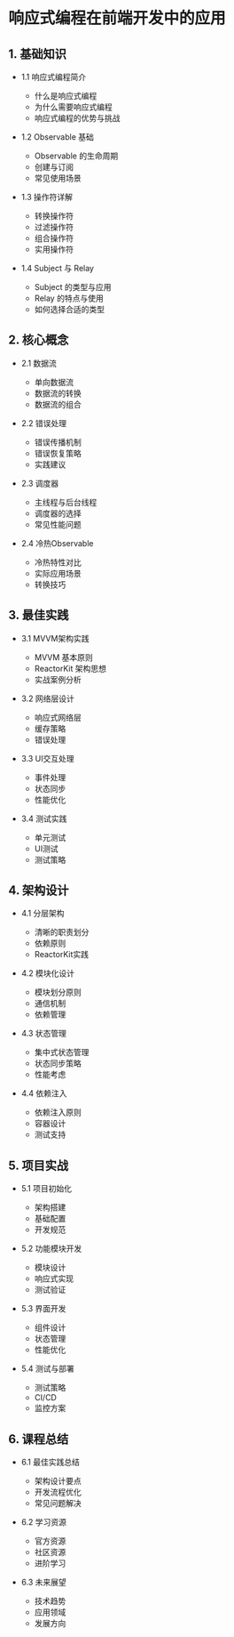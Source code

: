 # 响应式编程在前端开发中的应用

## 1. 基础知识
- 1.1 响应式编程简介
  - 什么是响应式编程
  - 为什么需要响应式编程
  - 响应式编程的优势与挑战
  
- 1.2 Observable 基础
  - Observable 的生命周期
  - 创建与订阅
  - 常见使用场景
  
- 1.3 操作符详解
  - 转换操作符
  - 过滤操作符
  - 组合操作符
  - 实用操作符
  
- 1.4 Subject 与 Relay
  - Subject 的类型与应用
  - Relay 的特点与使用
  - 如何选择合适的类型

## 2. 核心概念
- 2.1 数据流
  - 单向数据流
  - 数据流的转换
  - 数据流的组合
  
- 2.2 错误处理
  - 错误传播机制
  - 错误恢复策略
  - 实践建议
  
- 2.3 调度器
  - 主线程与后台线程
  - 调度器的选择
  - 常见性能问题
  
- 2.4 冷热Observable
  - 冷热特性对比
  - 实际应用场景
  - 转换技巧

## 3. 最佳实践
- 3.1 MVVM架构实践
  - MVVM 基本原则
  - ReactorKit 架构思想
  - 实战案例分析
  
- 3.2 网络层设计
  - 响应式网络层
  - 缓存策略
  - 错误处理
  
- 3.3 UI交互处理
  - 事件处理
  - 状态同步
  - 性能优化
  
- 3.4 测试实践
  - 单元测试
  - UI测试
  - 测试策略

## 4. 架构设计
- 4.1 分层架构
  - 清晰的职责划分
  - 依赖原则
  - ReactorKit实践
  
- 4.2 模块化设计
  - 模块划分原则
  - 通信机制
  - 依赖管理
  
- 4.3 状态管理
  - 集中式状态管理
  - 状态同步策略
  - 性能考虑
  
- 4.4 依赖注入
  - 依赖注入原则
  - 容器设计
  - 测试支持

## 5. 项目实战
- 5.1 项目初始化
  - 架构搭建
  - 基础配置
  - 开发规范
  
- 5.2 功能模块开发
  - 模块设计
  - 响应式实现
  - 测试验证
  
- 5.3 界面开发
  - 组件设计
  - 状态管理
  - 性能优化
  
- 5.4 测试与部署
  - 测试策略
  - CI/CD
  - 监控方案

## 6. 课程总结
- 6.1 最佳实践总结
  - 架构设计要点
  - 开发流程优化
  - 常见问题解决
  
- 6.2 学习资源
  - 官方资源
  - 社区资源
  - 进阶学习
  
- 6.3 未来展望
  - 技术趋势
  - 应用领域
  - 发展方向
